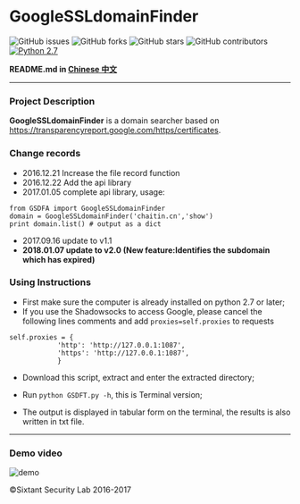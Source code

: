 # GoogleSSLdomainFinder

![GitHub issues](https://img.shields.io/github/issues/We5ter/GSDF.svg)
![GitHub forks](https://img.shields.io/github/forks/We5ter/GSDF.svg)
![GitHub stars](https://img.shields.io/github/stars/We5ter/GSDF.svg)
![GitHub contributors](https://img.shields.io/github/contributors/We5ter/GSDF.svg)
[![Python 2.7](https://img.shields.io/badge/python-2.7-yellow.svg)](https://www.python.org/) 

**README.md in [Chinese 中文](https://github.com/We5ter/GSDF/blob/master/README_CN.md)**

***

### Project Description

**GoogleSSLdomainFinder** is a domain searcher based on https://transparencyreport.google.com/https/certificates.
### Change records

- 2016.12.21 Increase the file record function
- 2016.12.22 Add the api library
- 2017.01.05 complete api library, usage:
```
from GSDFA import GoogleSSLdomainFinder
domain = GoogleSSLdomainFinder('chaitin.cn','show')
print domain.list() # output as a dict
```

- 2017.09.16 update to v1.1
- **2018.01.07 update to v2.0 (New feature:Identifies the subdomain which has expired)**

### Using Instructions

- First make sure the computer is already installed on python 2.7 or later;
- If you use the Shadowsocks to access Google, please cancel the following lines comments and add `proxies=self.proxies` to requests
```
self.proxies = {
            'http': 'http://127.0.0.1:1087',
            'https': 'http://127.0.0.1:1087',
            }
```
- Download this script, extract and enter the extracted directory;

- Run  `python GSDFT.py -h`, this is Terminal version;

- The output is displayed in tabular form on the terminal, the results is also written in txt file.

<hr>

### Demo video

![demo](https://github.com/We5ter/GSDF/blob/master/demo.gif)

&copy;Sixtant Security Lab 2016-2017
